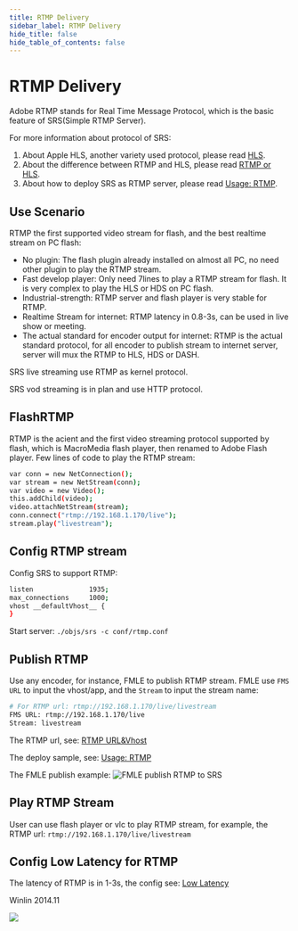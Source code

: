 ```yaml
---
title: RTMP Delivery
sidebar_label: RTMP Delivery 
hide_title: false
hide_table_of_contents: false
---
```


# RTMP Delivery

Adobe RTMP stands for Real Time Message Protocol, which is the basic feature of SRS(Simple RTMP Server).

For more information about protocol of SRS:

1. About Apple HLS, another variety used protocol, please read [HLS](./delivery-hls.md).
2. About the difference between RTMP and HLS, please read [RTMP or HLS](./rtmp-pk-http.md).
3. About how to deploy SRS as RTMP server, please read [Usage: RTMP](./sample-rtmp.md).

## Use Scenario

RTMP the first supported video stream for flash, and the best realtime stream on PC flash:
* No plugin: The flash plugin already installed on almost all PC, no need other plugin to play the RTMP stream.
* Fast develop player: Only need 7lines to play a RTMP stream for flash. It is very complex to play the HLS or HDS on PC flash.
* Industrial-strength: RTMP server and flash player is very stable for RTMP.
* Realtime Stream for internet: RTMP latency in 0.8-3s, can be used in live show or meeting.
* The actual standard for encoder output for internet: RTMP is the actual standard protocol, for all encoder to publish stream to internet server, server will mux the RTMP to HLS, HDS or DASH.

SRS live streaming use RTMP as kernel protocol.

SRS vod streaming is in plan and use HTTP protocol.

## FlashRTMP

RTMP is the acient and the first video streaming protocol supported by flash, which is MacroMedia flash player, then renamed to Adobe Flash player. Few lines of code to play the RTMP stream:

```bash
var conn = new NetConnection();
var stream = new NetStream(conn);
var video = new Video();
this.addChild(video);
video.attachNetStream(stream);
conn.connect("rtmp://192.168.1.170/live");
stream.play("livestream");
```

## Config RTMP stream

Config SRS to support RTMP:

```bash
listen              1935;
max_connections     1000;
vhost __defaultVhost__ {
}
```

Start server: `./objs/srs -c conf/rtmp.conf`

## Publish RTMP

Use any encoder, for instance, FMLE to publish RTMP stream. FMLE use `FMS URL` to input the vhost/app, and the `Stream` to input the stream name:

```bash
# For RTMP url: rtmp://192.168.1.170/live/livestream
FMS URL: rtmp://192.168.1.170/live
Stream: livestream
```

The RTMP url, see: [RTMP URL&Vhost](./rtmp-url-vhost.md)

The deploy sample, see: [Usage: RTMP](./sample-rtmp.md)

The FMLE publish example:
![FMLE publish RTMP to SRS](http://ossrs.net/srs.release/wiki/images/FMLE.png)

## Play RTMP Stream

User can use flash player or vlc to play RTMP stream, for example, the RTMP url: `rtmp://192.168.1.170/live/livestream`

## Config Low Latency for RTMP

The latency of RTMP is in 1-3s, the config see: [Low Latency](./low-latency.md)

Winlin 2014.11

![](https://ossrs.net/gif/v1/sls.gif?site=ossrs.io&path=/lts/doc/en/v4/delivery-rtmp)


